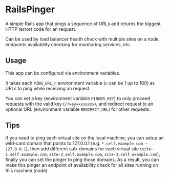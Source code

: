 # RailsPinger

A simple Rails app that pings a sequence of URLs and returns the biggest HTTP (error) code for an request.

Can be used by load balancer health check with multiple sites on a node, endpoints availability checking for monitoring services, etc.

## Usage

This app can be configured via environment variables.

It takes each `PING_URL_n` environment variable (`n` can be 1 up to 100) as URLs to ping while receiving an request.

You can set a key (environment variable `PINGER_KEY`) to only proceed requests with the valid key (`/?key=xxxxxxx`), and redirect request to an optional URL (environment variable `REDIRECT_URL`) for other requests.

## Tips

If you need to ping each virtual site on the local machine, you can setup an wild-card domain that points to 127.0.0.1 (e.g. `*.self.example.com → 127.0.0.1`), then add different sub-domains for each virtual site (`site-1.self.example.com`, `site-2.self.example.com`, `site-3.self.example.com`), finally you can set the pinger to ping those domains. As a result, you can make this pinger an endpoint of availability check for all sites running on this machine (node).
